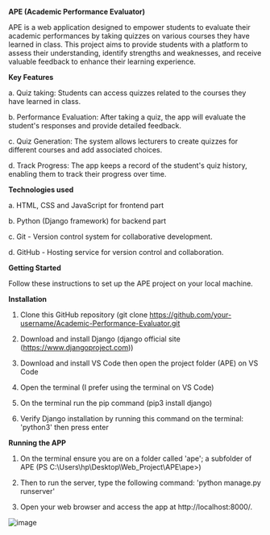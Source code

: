 **APE (Academic Performance Evaluator)**

APE is a web application designed to empower students to evaluate their academic performances by taking quizzes on various courses they have learned in class. This project aims to provide students with a platform to assess their understanding, identify strengths and weaknesses, and receive valuable feedback to enhance their learning experience.

**Key Features**

a. Quiz taking: Students can access quizzes related to the courses they have learned in class.

b. Performance Evaluation: After taking a quiz, the app will evaluate the student's responses and provide detailed feedback.

c. Quiz Generation: The system allows lecturers to create quizzes for different courses and add associated choices.

d. Track Progress: The app keeps a record of the student's quiz history, enabling them to track their progress over time.

**Technologies used**

a. HTML, CSS and JavaScript for frontend part

b. Python (Django framework) for backend part

c. Git - Version control system for collaborative development.

d. GitHub - Hosting service for version control and collaboration.

**Getting Started**

Follow these instructions to set up the APE project on your local machine.

**Installation**

1. Clone this GitHub repository (git clone https://github.com/your-username/Academic-Performance-Evaluator.git

2. Download and install Django (django official site (https://www.djangoproject.com))

3. Download and install VS Code then open the project folder (APE) on VS Code

4. Open the terminal (I prefer using the terminal on VS Code)

5. On the terminal run the pip command (pip3 install django)

6. Verify Django installation by running this command on the terminal: 'python3' then press enter

**Running the APP**

1. On the terminal ensure you are on a folder called 'ape'; a subfolder of APE (PS C:\Users\hp\Desktop\Web_Project\APE\ape>)

2. Then to run the server, type the following command: 'python manage.py runserver'

3. Open your web browser and access the app at http://localhost:8000/.

![image](https://github.com/Carlveen/Academic-Performance-Evaluator/assets/105159605/85328870-feac-4fd3-a5b4-bd24dfe15544)



